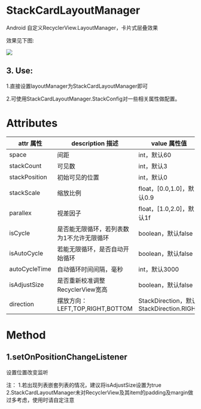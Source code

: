 # StackCardLayoutManager
Android 自定义RecyclerView.LayoutManager，卡片式层叠效果

效果见下图:

![](https://github.com/biansemao/StackCardLayoutManager/blob/master/GIF.gif)

## 3. Use:
1.直接设置layoutManager为StackCardLayoutManager即可

2.可使用StackCardLayoutManager.StackConfig对一些相关属性做配置。
# Attributes
| attr 属性 | description 描述 | value 属性值 |
|-----------|-----------------|-------------|
| space | 间距 | int，默认60 |
| stackCount | 可见数 | int，默认3 |
| stackPosition | 初始可见的位置 | int，默认0 |
| stackScale | 缩放比例 | float，[0.0,1.0]，默认0.9 |
| parallex | 视差因子 | float，[1.0,2.0]，默认1f |
| isCycle | 是否能无限循环，若列表数为1不允许无限循环 | boolean，默认false |
| isAutoCycle | 若能无限循环，是否自动开始循环 | boolean，默认false |
| autoCycleTime | 自动循环时间间隔，毫秒 | int，默认3000 |
| isAdjustSize | 是否重新校准调整RecyclerView宽高 | boolean，默认false |
| direction | 摆放方向：LEFT,TOP,RIGHT,BOTTOM | StackDirection，默认StackDirection.RIGHT |
# Method
## 1.setOnPositionChangeListener
设置位置改变监听

注：
1.若出现列表嵌套列表的情况，建议将isAdjustSize设置为true
2.StackCardLayoutManager未对RecyclerView及其item的padding及margin做过多考虑，使用时请自定注意

